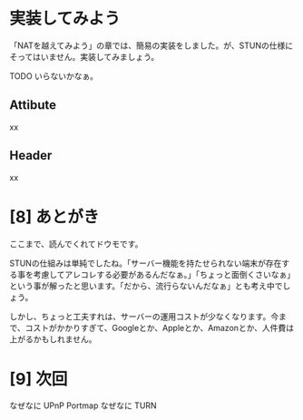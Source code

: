 # 実装してみよう

「NATを越えてみよう」の章では、簡易の実装をしました。が、STUNの仕様にそってはいません。実装してみましょう。

TODO いらないかなぁ。

## Attibute
xx

## Header
xx




# [8] あとがき

ここまで、読んでくれてドウモです。

STUNの仕組みは単純でしたね。「サーバー機能を持たせられない端末が存在する事を考慮してアレコレする必要があるんだなぁ。」「ちょっと面倒くさいなぁ」という事が解ったと思います。「だから、流行らないんだなぁ」とも考え中でしょう。

しかし、ちょっと工夫すれは、サーバーの運用コストが少なくなります。今まで、コストがかかりすぎて、Googleとか、Appleとか、Amazonとか、人件費は上がるかもしれません。







# [9] 次回

なぜなに UPnP Portmap
なぜなに TURN












